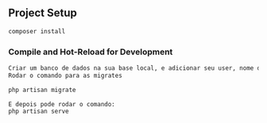 ## Project Setup

```sh
composer install
```

### Compile and Hot-Reload for Development

```sh
Criar um banco de dados na sua base local, e adicionar seu user, nome do banco e senha no arquivo de configuração .env.
Rodar o comando para as migrates

php artisan migrate

E depois pode rodar o comando: 
php artisan serve
```
